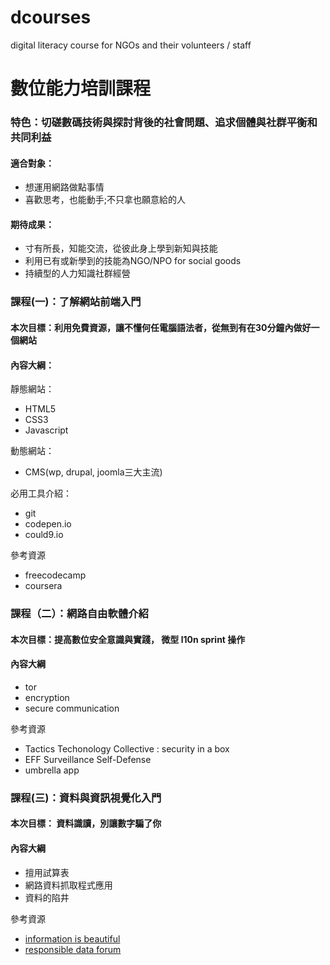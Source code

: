 # dcourses
digital literacy course for NGOs and their volunteers / staff

數位能力培訓課程
==============

### 特色：切磋數碼技術與探討背後的社會問題、追求個體與社群平衡和共同利益

#### 適合對象：
- 想運用網路做點事情
- 喜歡思考，也能動手;不只拿也願意給的人


#### 期待成果：
- 寸有所長，知能交流，從彼此身上學到新知與技能
- 利用已有或新學到的技能為NGO/NPO for social goods
- 持續型的人力知識社群經營

### 課程(一)：了解網站前端入門
#### 本次目標：利用免費資源，讓不懂何任電腦語法者，從無到有在30分鐘內做好一個網站 
#### 內容大綱：
靜態網站：
- HTML5
- CSS3
- Javascript

動態網站：
- CMS(wp, drupal, joomla三大主流) 

必用工具介紹：
- git
- codepen.io
- could9.io

參考資源
- freecodecamp
- coursera 


### 課程（二）：網路自由軟體介紹
#### 本次目標：提高數位安全意識與實踐， 微型 l10n sprint 操作
#### 內容大綱
- tor
- encryption
- secure communication

參考資源
- Tactics Techonology Collective : security in a box
- EFF Surveillance Self-Defense 
- umbrella app 

### 課程(三)：資料與資訊視覺化入門
#### 本次目標： 資料識讀，別讓數字騙了你
#### 內容大綱
- 擅用試算表
- 網路資料抓取程式應用
- 資料的陷井
 
參考資源
- [information is beautiful](http://www.informationisbeautiful.net/)
- [responsible data forum](https://responsibledata.io)

